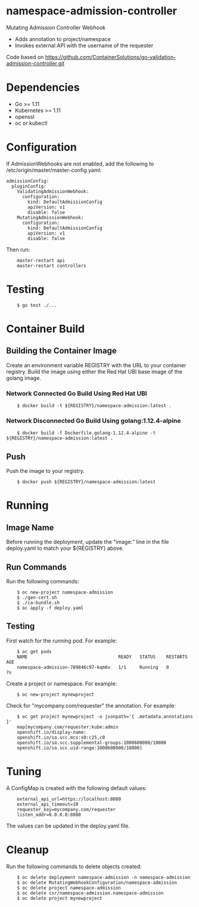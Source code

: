 # namespace-admission-controller

Mutating Admission Controller Webhook

* Adds annotation to project/namespace
* Invokes external API with the username of the requester

Code based on https://github.com/ContainerSolutions/go-validation-admission-controller.git

# Dependencies

* Go >= 1.11
* Kubernetes >= 1.11
* openssl
* oc or kubectl

# Configuration

If AdmissionWebhooks are not enabled, add the following to /etc/origin/master/master-config.yaml:
```
admissionConfig:
  pluginConfig:
    ValidatingAdmissionWebhook: 
      configuration:
        kind: DefaultAdmissionConfig
        apiVersion: v1
        disable: false 
    MutatingAdmissionWebhook: 
      configuration:
        kind: DefaultAdmissionConfig
        apiVersion: v1
        disable: false 
```
Then run:
```
    master-restart api
    master-restart controllers
```

# Testing

```
    $ go test ./...
```

# Container Build

## Building the Container Image

Create an environment variable REGISTRY with the URL to your container registry.
Build the image using either the Red Hat UBI base image of the golang image.

### Network Connected Go Build Using Red Hat UBI
```
    $ docker build -t ${REGISTRY}/namespace-admission:latest .
```
### Network Disconnected Go Build Using golang:1.12.4-alpine
```
    $ docker build -f Dockerfile.golang-1.12.4-alpine -t ${REGISTRY}/namespace-admission:latest .
```
## Push
Push the image to your registry.
```
    $ docker push ${REGISTRY}/namespace-admission:latest
```
# Running

## Image Name
Before running the deployment, update the "image:" line in the file deploy.yaml to match your ${REGISTRY} above.

## Run Commands
Run the following commands:
```
    $ oc new-project namespace-admission
    $ ./gen-cert.sh
    $ ./ca-bundle.sh
    $ oc apply -f deploy.yaml
```

## Testing
First watch for the running pod. For example:
```
    $ oc get pods
    NAME                                  READY   STATUS    RESTARTS   AGE
    namespace-admission-789846c97-kqm6v   1/1     Running   0          7s
```

Create a project or namespace. For example:
```
    $ oc new-project mynewproject
```

Check for "mycompany.com/requester" the annotation. For example:
```
    $ oc get project mynewproject -o jsonpath='{ .metadata.annotations }' 
    map[mycompany.com/requester:kube:admin
    openshift.io/display-name: 
    openshift.io/sa.scc.mcs:s0:c25,c0
    openshift.io/sa.scc.supplemental-groups:1000600000/10000
    openshift.io/sa.scc.uid-range:1000600000/10000]
```

# Tuning
A ConfigMap is created with the following default values:
```
    external_api_url=https://localhost:8080
    external_api_timeout=10
    requester_key=mycompany.com/requester
    listen_addr=0.0.0.0:8080
```
The values can be updated in the deploy.yaml file.

# Cleanup
Run the following commands to delete objects created:
```
    $ oc delete deployment namespace-admission -n namespace-admission
    $ oc delete MutatingWebhookConfiguration/namespace-admission
    $ oc delete project namespace-admission
    $ oc delete csr/namespace-admission.namespace-admission
    $ oc delete project mynewproject
```